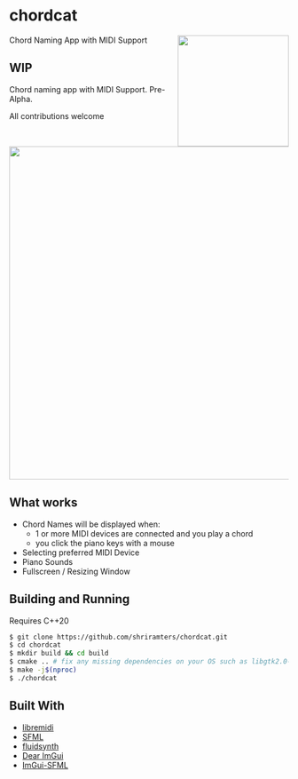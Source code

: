 # chordcat
Chord Naming App with MIDI Support
<img width="200" src="https://github.com/shriramters/chordcat/assets/127589779/08db3d3e-8201-48b0-afa3-d79c098f3d83" align="right">


## WIP
Chord naming app with MIDI Support. Pre-Alpha.

All contributions welcome

<img src="https://github.com/shriramters/chordcat/assets/127589779/f4c9e039-ac61-482e-9583-ee3e2f4f4452" width="600">

## What works
- Chord Names will be displayed when: 
  - 1 or more MIDI devices are connected and you play a chord
  - you click the piano keys with a mouse
- Selecting preferred MIDI Device
- Piano Sounds
- Fullscreen / Resizing Window

## Building and Running

Requires C++20

```bash
$ git clone https://github.com/shriramters/chordcat.git
$ cd chordcat
$ mkdir build && cd build
$ cmake .. # fix any missing dependencies on your OS such as libgtk2.0-dev
$ make -j$(nproc)
$ ./chordcat
```

## Built With
- [libremidi](https://github.com/jcelerier/libremidi)
- [SFML](https://www.sfml-dev.org/index.php)
- [fluidsynth](https://www.fluidsynth.org/)
- [Dear ImGui](https://github.com/ocornut/imgui)
- [ImGui-SFML](https://github.com/SFML/imgui-sfml)
